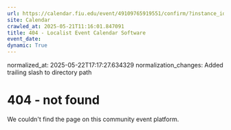 ```yaml
---
url: https://calendar.fiu.edu/event/49109765919551/confirm/?instance_id=49109765960537&return=https%3A%2F%2Fcalendar.fiu.edu%2Fcalendar%3Fevent_types%255B%255D%3D121722
site: Calendar
crawled_at: 2025-05-21T11:16:01.847091
title: 404 - Localist Event Calendar Software
event_date: 
dynamic: True
---
```

normalized_at: 2025-05-22T17:17:27.634329
normalization_changes: Added trailing slash to directory path

# 404 - not found
We couldn't find the page on this community event platform.
